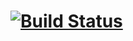 # [![Build Status](https://app.travis-ci.com/Blungehroot/crudhttp.svg?branch=main)](https://app.travis-ci.com/Blungehroot/crudhttp)